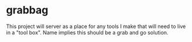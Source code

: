 # grabbag
This project will server as a place for any tools I make that will need to live in a "tool box". Name implies this should be a grab and go solution. 
